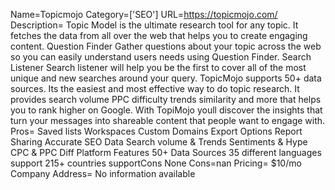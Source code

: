 Name=Topicmojo
Category=['SEO']
URL=https://topicmojo.com/
Description= Topic Model is the ultimate research tool for any topic. It fetches the data from all over the web that helps you to create engaging content. Question Finder Gather questions about your topic across the web so you can easily understand users needs using Question Finder. Search Listener Search listener will help you be the first to cover all of the most unique and new searches around your query. TopicMojo supports 50+ data sources. Its the easiest and most effective way to do topic research. It provides search volume PPC difficulty trends similarity and more that helps you to rank higher on Google. With TopiMojo youll discover the insights that turn your messages into shareable content that people want to engage with.
Pros= Saved lists Workspaces Custom Domains Export Options Report Sharing Accurate SEO Data Search volume & Trends Sentiments & Hype CPC & PPC Diff Platform Features 50+ Data Sources 35 different languages support 215+ countries supportCons None
Cons=nan
Pricing= $10/mo 
Company Address= No information available
